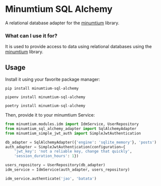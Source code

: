 # Minumtium SQL Alchemy

A relational database adapter for the [minumtium](https://github.com/danodic-dev/minumtium) library.

### What can I use it for?

It is used to provide access to data using relational databases using
the [minumtium](https://github.com/danodic-dev/minumtium) library.

## Usage

Install it using your favorite package manager:

```commandline
pip install minumtium-sql-alchemy
```

```commandline
pipenv install minumtium-sql-alchemy
```

```commandline
poetry install minumtium-sql-alchemy
```

Then, provide it to your minumtium Service:

```python
from minumtium.modules.idm import IdmService, UserRepository
from minumtium_sql_alchemy_adapter import SqlAlchemyAdapter
from minumtium_simple_jwt_auth import SimpleJwtAuthentication

db_adapter = SqlAlchemyAdapter({'engine': 'sqlite_memory'}, 'posts')
auth_adapter = SimpleJwtAuthentication(configuration={
    'jwt_key': 'not a reliable key, change that quickly',
    'session_duration_hours': 1})

users_repository = UserRepository(db_adapter)
idm_service = IdmService(auth_adapter, users_repository)

idm_service.authenticate('jao', 'batata')
```